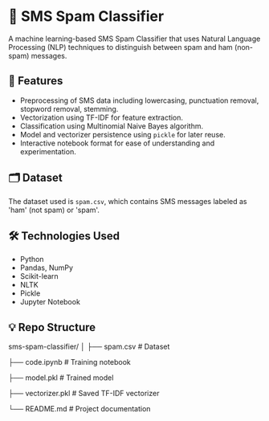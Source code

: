 # 📱 SMS Spam Classifier

A machine learning-based SMS Spam Classifier that uses Natural Language Processing (NLP) techniques to distinguish between spam and ham (non-spam) messages.

## 🚀 Features

- Preprocessing of SMS data including lowercasing, punctuation removal, stopword removal, stemming.
- Vectorization using TF-IDF for feature extraction.
- Classification using Multinomial Naive Bayes algorithm.
- Model and vectorizer persistence using `pickle` for later reuse.
- Interactive notebook format for ease of understanding and experimentation.

## 🗂️ Dataset

The dataset used is `spam.csv`, which contains SMS messages labeled as 'ham' (not spam) or 'spam'.

## 🛠️ Technologies Used

- Python
- Pandas, NumPy
- Scikit-learn
- NLTK
- Pickle
- Jupyter Notebook

## 💡 Repo Structure

sms-spam-classifier/
│
├── spam.csv                 # Dataset

├── code.ipynb               # Training notebook

├── model.pkl                # Trained model

├── vectorizer.pkl           # Saved TF-IDF vectorizer

└── README.md                # Project documentation
